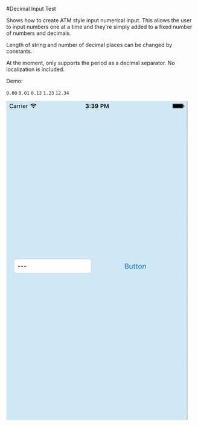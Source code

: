 #Decimal Input Test

Shows how to create ATM style input numerical input. This allows the user to input numbers one at a time and they're simply added to a fixed number of numbers and decimals. 

Length of string and number of decimal places can be changed by constants.

At the moment, only supports the period as a decimal separator. No localization is included.

Demo:

`0.00`
`0.01`
`0.12`
`1.23`
`12.34`

![Demo](https://raw.githubusercontent.com/brettohland/SwiftDecimalInput/master/DecimalInputDemo.gif)
